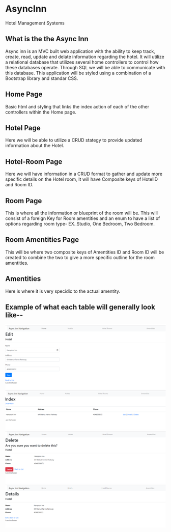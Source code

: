 # AsyncInn
Hotel Management Systems

## What is the the Async Inn
Async inn is an MVC built web application with the ability to keep track, create, read, update and delate information regarding the hotel.
It will utilize a relational database that utilizes several home controllers to control how these databases operate. Through SQL we will be able to communicate with this database. This application will be styled using a combination of a Bootstrap library and standar CSS.

## Home Page
Basic html and styling that links the index action of each of the other controllers within the Home page.

## Hotel Page
Here we will be able to utilize a CRUD stategy to provide updated information about the Hotel.
## Hotel-Room Page
Here we will have information in a CRUD format to gather and update more specific details on the Hotel room, 
It will have Composite keys of HotelID and Room ID.
## Room Page
This is where all the information or blueprint of the room will be. This will consist of a foreign Key for Room amentities and 
an enum to have a list of options regarding room type- EX..Studio, One Bedroom, Two Bedroom.

## Room Amentities Page
This will be where two composite keys of Amentities ID and Room ID will be created to combine the two to give a more specific
outline for the room amentities.

## Amentities
Here is where it is very specidic to the actual amentity.

## Example of what each table will generally look like--
![edit](https://github.com/Bigrig72/AsyncInn/blob/master/HotelManagementSystems/assets/BasicTemplateForHotelEdit.PNG)
![create](https://github.com/Bigrig72/AsyncInn/blob/master/HotelManagementSystems/assets/BasicTemplateWithNavBarHotel.PNG)
![delete](https://github.com/Bigrig72/AsyncInn/blob/master/HotelManagementSystems/assets/DeleteHotel.PNG)
![details](https://github.com/Bigrig72/AsyncInn/blob/master/HotelManagementSystems/assets/DetailsPageHotel.PNG)



